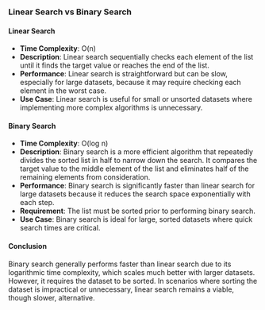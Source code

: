 ### Linear Search vs Binary Search

#### Linear Search
- **Time Complexity**: O(n)
- **Description**: Linear search sequentially checks each element of the list until it finds the target value or reaches the end of the list.
- **Performance**: Linear search is straightforward but can be slow, especially for large datasets, because it may require checking each element in the worst case.
- **Use Case**: Linear search is useful for small or unsorted datasets where implementing more complex algorithms is unnecessary.

#### Binary Search
- **Time Complexity**: O(log n)
- **Description**: Binary search is a more efficient algorithm that repeatedly divides the sorted list in half to narrow down the search. It compares the target value to the middle element of the list and eliminates half of the remaining elements from consideration.
- **Performance**: Binary search is significantly faster than linear search for large datasets because it reduces the search space exponentially with each step.
- **Requirement**: The list must be sorted prior to performing binary search.
- **Use Case**: Binary search is ideal for large, sorted datasets where quick search times are critical.

#### Conclusion
Binary search generally performs faster than linear search due to its logarithmic time complexity, which scales much better with larger datasets. However, it requires the dataset to be sorted. In scenarios where sorting the dataset is impractical or unnecessary, linear search remains a viable, though slower, alternative.
